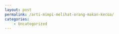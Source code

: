 ```yaml
---
layout: post
permalink: /arti-mimpi-melihat-orang-makan-kecoa/
categories:
    - Uncategorized
---
```



